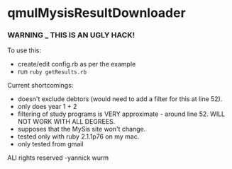 qmulMysisResultDownloader
=========================

### WARNING _ THIS IS AN UGLY HACK! 


To use this: 

 * create/edit config.rb as per the example
 * run ```ruby getResults.rb``` 


Current shortcomings: 

 * doesn't exclude debtors  (would need to add a filter for this at line 52). 
 * only does year 1 + 2
 * filtering of study programs is VERY approximate - around line 52. WILL NOT WORK WITH ALL DEGREES.
 * supposes that the MySis site won't change. 
 * tested only with ruby 2.1.1p76 on my mac. 
 * only tested from gmail
 

ALl rights reserved -yannick wurm